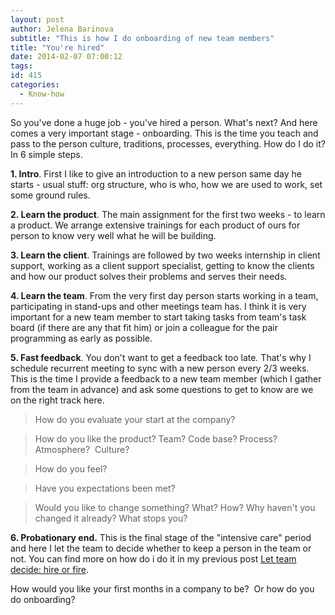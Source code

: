 ```yaml
---
layout: post
author: Jelena Barinova
subtitle: "This is how I do onboarding of new team members"
title: "You're hired"
date: 2014-02-07 07:00:12
tags:
id: 415
categories:
  - Know-how
---
```


So you've done a huge job - you've hired a person. What's next? And here comes a very important stage - onboarding. This is the time you teach and pass to the person culture, traditions, processes, everything. How do I do it? In 6 simple steps.

**1. Intro**. First I like to give an introduction to a new person same day he starts - usual stuff: org structure, who is who, how we are used to work, set some ground rules.

**2. Learn the product**. The main assignment for the first two weeks - to learn a product. We arrange extensive trainings for each product of ours for person to know very well what he will be building.

**3. Learn the client**. Trainings are followed by two weeks internship in client support, working as a client support specialist, getting to know the clients and how our product solves their problems and serves their needs.

**4. Learn the team**. From the very first day person starts working in a team, participating in stand-ups and other meetings team has. I think it is very important for a new team member to start taking tasks from team's task board (if there are any that fit him) or join a colleague for the pair programming as early as possible.

**5. Fast feedback**. You don't want to get a feedback too late. That's why I schedule recurrent meeting to sync with a new person every 2/3 weeks. This is the time I provide a feedback to a new team member (which I gather from the team in advance) and ask some questions to get to know are we on the right track here.

> How do you evaluate your start at the company?

> How do you like the product? Team? Code base? Process? Atmosphere?  Culture?

> How do you feel?

> Have you expectations been met? 

> Would you like to change something? What? How? Why haven't you changed it already? What stops you?

**6. Probationary end.** This is the final stage of the "intensive care" period and here I let the team to decide whether to keep a person in the team or not. You can find more on how do i do it in my previous post [Let team decide: hire or fire]().

How would you like your first months in a company to be?  Or how do you do onboarding?